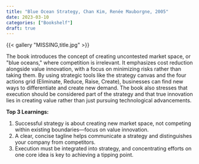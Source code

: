 ```yaml
---
title: "Blue Ocean Strategy, Chan Kim, Renée Mauborgne, 2005"
date: 2023-03-10
categories: ["Bookshelf"]
draft: true
---
```


{{< gallery "MISSING,title.jpg" >}}

The book introduces the concept of creating uncontested market space, or "blue oceans," where competition is irrelevant. It emphasizes cost reduction alongside value innovation, with a focus on minimizing risks rather than taking them. By using strategic tools like the strategy canvas and the four actions grid (Eliminate, Reduce, Raise, Create), businesses can find new ways to differentiate and create new demand. The book also stresses that execution should be considered part of the strategy and that true innovation lies in creating value rather than just pursuing technological advancements.

**Top 3 Learnings:**

1. Successful strategy is about creating new market space, not competing within existing boundaries—focus on value innovation.
2. A clear, concise tagline helps communicate a strategy and distinguishes your company from competitors.
3. Execution must be integrated into strategy, and concentrating efforts on one core idea is key to achieving a tipping point.
